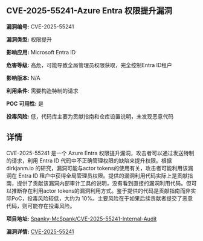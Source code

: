 ## CVE-2025-55241-Azure Entra 权限提升漏洞

**漏洞编号:** CVE-2025-55241

**漏洞类型:** 权限提升

**影响应用:** Microsoft Entra ID

**危害等级:** 高危，可能导致全局管理员权限获取，完全控制Entra ID租户

**影响版本:** N/A

**利用条件:** 需要构造特制的请求

**POC 可用性:** 是

**投毒风险:** 低，代码库主要为贡献指南和仓库设置说明，未发现恶意代码

## 详情

CVE-2025-55241 是一个 Azure Entra 权限提升漏洞，攻击者可以通过发送特制的请求，利用 Entra ID 代码中不正确管理权限的缺陷来提升权限。根据 dirkjanm.io 的研究，漏洞可能与actor tokens的使用有关，攻击者可能利用该漏洞在 Entra ID 租户中获得全局管理员权限。提供的漏洞利用代码实际上是贡献指南，提供了贡献该漏洞内部审计工具的说明，没有看到直接的漏洞利用代码。但可以推断存在利用actor tokens的漏洞利用方式。鉴于提供的代码是贡献指南而非实际PoC，投毒风险较低，大约为 10%。主要风险在于如果后续贡献者提交了恶意代码，则可能存在投毒风险。

**项目地址:** [Spanky-McSpank/CVE-2025-55241-Internal-Audit](https://github.com/Spanky-McSpank/CVE-2025-55241-Internal-Audit)

**漏洞详情:** [CVE-2025-55241](https://nvd.nist.gov/vuln/detail/CVE-2025-55241)